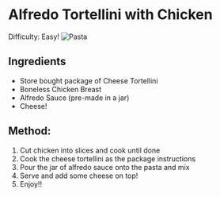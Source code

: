 # Alfredo Tortellini with Chicken
Difficulty: Easy!
![Pasta](http://images.media-allrecipes.com/userphotos/560x315/1105549.jpg)


## Ingredients
- Store bought package of Cheese Tortellini
- Boneless Chicken Breast
- Alfredo Sauce (pre-made in a jar)
- Cheese!

## Method:
1. Cut chicken into slices and cook until done
2. Cook the cheese tortellini as the package instructions
3. Pour the jar of alfredo sauce onto the pasta and mix
4. Serve and add some cheese on top!
5. Enjoy!!
